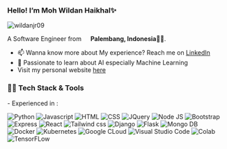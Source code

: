 ### Hello! I’m Moh Wildan Haikhal✨
<p dir="auto">
      <animated-image data-catalyst="">
            <a href="#" rel="nofollow" data-target="#" hidden="">
                  <img src="https://user-images.githubusercontent.com/73097560/115834477-dbab4500-a447-11eb-908a-139a6edaec5c.gif" style="max-width: 100%;" data-target="animated-image.originalImage" hidden="">
            </a>
            <span class="AnimatedImagePlayer" data-target="animated-image.player">
              <a data-target="animated-image.replacedLink" class="AnimatedImagePlayer-images" href="#"></a>
            </span>
      </animated-image>
</p>

<p align="left"> <img src="https://komarev.com/ghpvc/?username=WildanJR09&label=Profile%20views&color=0e75b6&style=flat" alt="wildanjr09" /> </p>

A Software Engineer from <img src="https://cdn-icons-png.flaticon.com/512/323/323372.png" width="13"/> <b>Palembang, Indonesia🧑‍💻</b>.
- 📫 Wanna know more about My experience? Reach me on  <a href="https://www.linkedin.com/in/moh-wildan-haikhal/" target="_blank">LinkedIn</a>
- 🤖 Passionate to learn about AI especially Machine Learning
- Visit my personal website [here](https://portfolio-wildan.vercel.app/)


<h3>👨‍💻 Tech Stack & Tools</h3>
- Experienced in : 
  <p></p>
  <p>
    <img alt="Python" src="https://img.shields.io/badge/Python-3776AB?style=for-the-badge&logo=python&logoColor=white"/>
    <img alt="Javascript" src="https://img.shields.io/badge/javascript-%23323330.svg?style=flat&logo=javascript&logoColor=%23F7DF1E"/>
    <img alt="HTML" src="https://img.shields.io/badge/HTML5-E34F26?style=for-the-badge&logo=html5&logoColor=white"/>
    <img alt="CSS" src="https://img.shields.io/badge/CSS3-1572B6?style=for-the-badge&logo=css3&logoColor=white"/>
    <img alt="JQuery" src="https://img.shields.io/badge/jQuery-0769AD?style=flate&logo=jquery&logoColor=white"/>
    <img alt="Node JS" src="https://img.shields.io/badge/Node.js-43853D?style=for-the-badge&logo=node.js&logoColor=white"/>
    <img alt="Bootstrap" src="https://img.shields.io/badge/bootstrap-%23181717.svg?style=flat&logo=bootstrap&logoColor=blue)">
    <img alt="Express" src="https://img.shields.io/badge/Express.js-404D59?style=for-the-badge"/>
    <img alt="React" src="https://img.shields.io/badge/React-20232A?style=for-the-badge&logo=react&logoColor=61DAFB"/>
    <img alt="Tailwind css" src="https://img.shields.io/badge/Tailwind_CSS-38B2AC?style=for-the-badge&logo=tailwind-css&logoColor=white"/>
    <img alt="Django" src="https://img.shields.io/badge/Django-092E20?style=for-the-badge&logo=django&logoColor=white"/>
    <img alt="Flask" src="https://img.shields.io/badge/Flask-000000?style=for-the-badge&logo=flask&logoColor=white"/>
    <img alt="Mongo DB" src="https://img.shields.io/badge/MongoDB-4EA94B?style=for-the-badge&logo=mongodb&logoColor=white"/>
    <img alt="Docker" src="https://img.shields.io/badge/docker-%230db7ed.svg?style=flat&logo=docker&logoColor=white"/>
    <img alt="Kubernetes" src="https://img.shields.io/badge/kubernetes-%23326ce5.svg?style=flat&logo=kubernetes&logoColor=white"/>
    <img alt="Google CLoud" src="https://img.shields.io/badge/Google_Cloud-4285F4?style=for-the-badge&logo=google-cloud&logoColor=white"/>
    <img alt="Visual Studio Code" src="https://img.shields.io/badge/Visual_Studio_Code-0078D4?style=for-the-badge&logo=visual%20studio%20code&logoColor=white
"/>
    <img alt="Colab" src="https://img.shields.io/badge/Colab-F9AB00?style=for-the-badge&logo=googlecolab&color=525252"/>
    <img alt="TensorFLow" src="https://img.shields.io/badge/TensorFlow-FF6F00?style=for-the-badge&logo=tensorflow&logoColor=white"/>
  </p>
</p>

<!-- Updated on 30 January 2023 --!>
